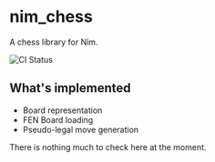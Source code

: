 # nim_chess

A chess library for Nim.

![CI Status](https://github.com/crisbal/nim_chess/actions/workflows/main.yml/badge.svg)

## What's implemented

* Board representation
* FEN Board loading
* Pseudo-legal move generation

There is nothing much to check here at the moment.